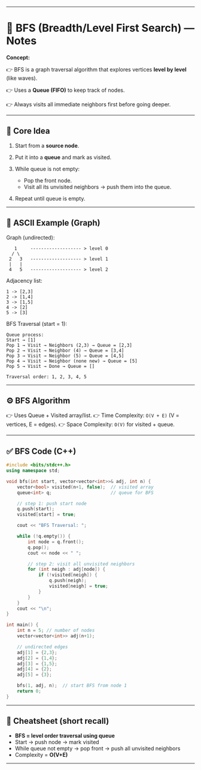 
---

# 📌 BFS (Breadth/Level First Search) — Notes

**Concept:**

👉 BFS is a graph traversal algorithm that explores vertices **level by level** (like waves).

👉 Uses a **Queue (FIFO)** to keep track of nodes.

👉 Always visits all immediate neighbors first before going deeper.

---

## 🔑 Core Idea

1. Start from a **source node**.
2. Put it into a **queue** and mark as visited.
3. While queue is not empty:

   * Pop the front node.
   * Visit all its unvisited neighbors → push them into the queue.
4. Repeat until queue is empty.

---

## 🧩 ASCII Example (Graph)

Graph (undirected):

```
   1     ------------------- > level 0
  / \
 2   3   ------------------- > level 1
 |   |
 4   5   ------------------- > level 2
```

Adjacency list:

```
1 -> [2,3]  
2 -> [1,4]  
3 -> [1,5]  
4 -> [2]  
5 -> [3]  
```

BFS Traversal (start = 1):

```
Queue process:  
Start → [1]  
Pop 1 → Visit → Neighbors (2,3) → Queue = [2,3]  
Pop 2 → Visit → Neighbor (4) → Queue = [3,4]  
Pop 3 → Visit → Neighbor (5) → Queue = [4,5]  
Pop 4 → Visit → Neighbor (none new) → Queue = [5]  
Pop 5 → Visit → Done → Queue = []  

Traversal order: 1, 2, 3, 4, 5
```

---

## ⚙️ BFS Algorithm

👉 Uses Queue + Visited array/list.
👉 Time Complexity: `O(V + E)` (V = vertices, E = edges).
👉 Space Complexity: `O(V)` for visited + queue.

---

## ✅ BFS Code (C++)

```cpp
#include <bits/stdc++.h>
using namespace std;

void bfs(int start, vector<vector<int>>& adj, int n) {
    vector<bool> visited(n+1, false);  // visited array
    queue<int> q;                      // queue for BFS

    // step 1: push start node
    q.push(start);
    visited[start] = true;

    cout << "BFS Traversal: ";

    while (!q.empty()) {
        int node = q.front();
        q.pop();
        cout << node << " ";

        // step 2: visit all unvisited neighbors
        for (int neigh : adj[node]) {
            if (!visited[neigh]) {
                q.push(neigh);
                visited[neigh] = true;
            }
        }
    }
    cout << "\n";
}

int main() {
    int n = 5; // number of nodes
    vector<vector<int>> adj(n+1);

    // undirected edges
    adj[1] = {2,3};
    adj[2] = {1,4};
    adj[3] = {1,5};
    adj[4] = {2};
    adj[5] = {3};

    bfs(1, adj, n);  // start BFS from node 1
    return 0;
}
```

---

## 📝 Cheatsheet (short recall)

* **BFS = level order traversal using queue**
* Start → push node → mark visited
* While queue not empty → pop front → push all unvisited neighbors
* Complexity = **O(V+E)**

---

